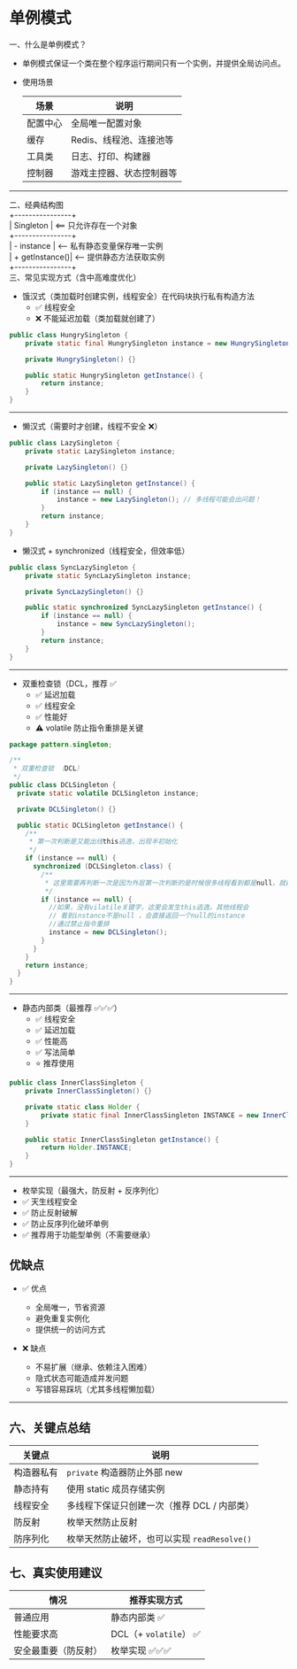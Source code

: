 # 单例模式
一、什么是单例模式？  
- 单例模式保证一个类在整个程序运行期间只有一个实例，并提供全局访问点。
- 使用场景  

  | 场景   | 说明             |
  | ---- | -------------- |
  | 配置中心 | 全局唯一配置对象       |
  | 缓存   | Redis、线程池、连接池等 |
  | 工具类  | 日志、打印、构建器      |
  | 控制器  | 游戏主控器、状态控制器等   |

---  
二、经典结构图  
+----------------+  
|   Singleton    |    <== 只允许存在一个对象  
+----------------+  
| - instance     |    <-- 私有静态变量保存唯一实例  
| + getInstance()|    <-- 提供静态方法获取实例  
+----------------+    
三、常见实现方式（含中高难度优化）  
- 饿汉式（类加载时创建实例，线程安全）在代码块执行私有构造方法  
  - ✅ 线程安全
  - ❌ 不能延迟加载（类加载就创建了） 
```java
public class HungrySingleton {
    private static final HungrySingleton instance = new HungrySingleton();

    private HungrySingleton() {}

    public static HungrySingleton getInstance() {
        return instance;
    }
}

```  
---  
 - 懒汉式（需要时才创建，线程不安全 ❌）  
```java
public class LazySingleton {
    private static LazySingleton instance;

    private LazySingleton() {}

    public static LazySingleton getInstance() {
        if (instance == null) {
            instance = new LazySingleton(); // 多线程可能会出问题！
        }
        return instance;
    }
}

```  
- 懒汉式 + synchronized（线程安全，但效率低）  
```java
public class SyncLazySingleton {
    private static SyncLazySingleton instance;

    private SyncLazySingleton() {}

    public static synchronized SyncLazySingleton getInstance() {
        if (instance == null) {
            instance = new SyncLazySingleton();
        }
        return instance;
    }
}

```  
---  
- 双重检查锁（DCL，推荐 ✅  
  - ✅ 延迟加载
  - ✅ 线程安全
  - ✅ 性能好
  - ⚠️ volatile 防止指令重排是关键 
```java
package pattern.singleton;

/**
 * 双重检查锁 （DCL）
 */
public class DCLSingleton {
  private static volatile DCLSingleton instance;

  private DCLSingleton() {}

  public static DCLSingleton getInstance() {
    /**
     * 第一次判断是又能出线this逃逸，出现半初始化
     */
    if (instance == null) {
      synchronized (DCLSingleton.class) {
        /**
         * 这里需要再判断一次是因为外层第一次判断的是时候很多线程看到都是null，就都会还进来
         */
        if (instance == null) {
          //如果，没有vilatile关键字，这里会发生this逃逸，其他线程会
          // 看到instance不是null ，会直接返回一个null的instance
          //通过禁止指令重排
          instance = new DCLSingleton();
        }
      }
    }
    return instance;
  }
}


```  
---  
- 静态内部类（最推荐 ✅✅✅）  
  - ✅ 线程安全
  - ✅ 延迟加载
  - ✅ 性能高
  - ✅ 写法简单
  - ⭐ 推荐使用 
```java
public class InnerClassSingleton {
    private InnerClassSingleton() {}

    private static class Holder {
        private static final InnerClassSingleton INSTANCE = new InnerClassSingleton();
    }

    public static InnerClassSingleton getInstance() {
        return Holder.INSTANCE;
    }
}

```  
---  
-  枚举实现（最强大，防反射 + 反序列化）  
  - ✅ 天生线程安全
  - ✅ 防止反射破解
  - ✅ 防止反序列化破坏单例
  - ✅ 推荐用于功能型单例（不需要继承） 

## 优缺点
- ✅ 优点
  - 全局唯一，节省资源
  - 避免重复实例化
  - 提供统一的访问方式

- ❌ 缺点
  - 不易扩展（继承、依赖注入困难）
  - 隐式状态可能造成并发问题
  - 写错容易踩坑（尤其多线程懒加载）
---  
## 六、关键点总结
| 关键点   | 说明                             |
| ----- | ------------------------------ |
| 构造器私有 | `private` 构造器防止外部 new          |
| 静态持有  | 使用 static 成员存储实例               |
| 线程安全  | 多线程下保证只创建一次（推荐 DCL / 内部类）      |
| 防反射   | 枚举天然防止反射                       |
| 防序列化  | 枚举天然防止破坏，也可以实现 `readResolve()` |
## 七、真实使用建议
| 情况         | 推荐实现方式              |
| ---------- | ------------------- |
| 普通应用       | 静态内部类 ✅             |
| 性能要求高      | DCL（+ `volatile`） ✅ |
| 安全最重要（防反射） | 枚举实现 ✅✅✅            |
